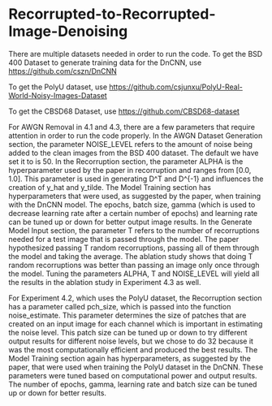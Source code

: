 # Recorrupted-to-Recorrupted-Image-Denoising
There are multiple datasets needed in order to run the code.
To get the BSD 400 Dataset to generate training data for the DnCNN, use https://github.com/cszn/DnCNN

To get the PolyU dataset, use https://github.com/csjunxu/PolyU-Real-World-Noisy-Images-Dataset

To get the CBSD68 Dataset, use https://github.com/CBSD68-dataset

For AWGN Removal in 4.1 and 4.3, there are a few parameters that require attention in order to run the code properly. In the AWGN Dataset Generation section, the parameter NOISE_LEVEL refers to the amount of noise being added to the clean images from the BSD 400 dataset. The default we have set it to is 50.
In the Recorruption section, the parameter ALPHA is the hyperparameter used by the paper in recorruption and ranges from [0.0, 1.0]. This parameter is used in generating D^T and D^{-1} and influences the creation of y_hat and y_tilde. The Model Training section has hyperparameters that were used, as suggested by the paper, when training with the DnCNN model.
The epochs, batch size, gamma (which is used to decrease learning rate after a certain number of epochs) and learning rate can be tuned up or down for better output image results. In the Generate Model Input section, the parameter T refers to the number of recorruptions needed for a test image that is passed through the model. The paper hypothesized passing T random recorruptions, passing all of them through the model and taking the average.
The ablation study shows that doing T random recorruptions was better than passing an image only once through the model. Tuning the parameters ALPHA, T and NOISE_LEVEL will yield all the results in the ablation study in Experiment 4.3 as well.


For Experiment 4.2, which uses the PolyU dataset, the Recorruption section has a parameter called pch_size, which is passed into the function noise_estimate. This parameter determines the size of patches that are created on an input image for each channel which is important in estimating the noise level. This patch size can be tuned up or down to try different output results for different noise levels, but we chose to do 32 because it was the most computationally efficient and produced the best results. The Model Training section again has hyperparameters, as suggested by the paper, that were used when training the PolyU dataset in the DnCNN.
These parameters were tuned based on computational power and output results. The number of epochs, gamma, learning rate and batch size can be tuned up or down for better results.

